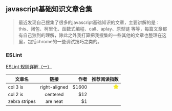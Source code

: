 ## javascript基础知识文章合集

>最近发现自己搜集了很多的javascript基础知识的文章，主要讲解的是：this、闭包、柯里化、函数式编程、call、aplay、原型链 等等，每篇文章都有自己独到的理解，除此之外我打算把我搜集的一些其他的文章也整理在这里，包括chrome的一些调试技巧之类的。

### ESLint

[ESLint 规则详解（一）](http://www.cnblogs.com/silenttiger/p/6384927.html)

| 文章名         | 链接           | 作者  |推荐阅读指数|
| ------------- |:-------------:| -----:| ------:|
| col 3 is      | right-aligned | $1600 | ![](./img/javascript/star-active.png) |
| col 2 is      | centered      |   $12 |   |
| zebra stripes | are neat      |    $1 ||